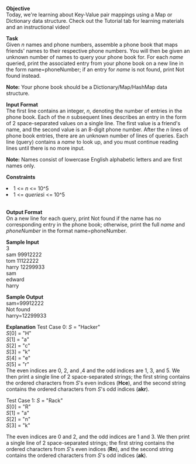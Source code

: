 <b>Objective</b><br>
Today, we're learning about Key-Value pair mappings using a Map or Dictionary data structure. Check out the Tutorial tab for learning materials and an instructional video!

<b>Task</b><br>
Given <i>n</i> names and phone numbers, assemble a phone book that maps friends' names to their respective phone numbers. You will then be given an unknown number of names to query your phone book for. For each <i>name</i> queried, print the associated entry from your phone book on a new line in the form name=phoneNumber; if an entry for <i>name</i> is not found, print Not found instead.

<b>Note:</b> Your phone book should be a Dictionary/Map/HashMap data structure.

<b>Input Format</b><br>
The first line contains an integer, <i>n</i>, denoting the number of entries in the phone book. 
Each of the <i>n</i> subsequent lines describes an entry in the form of 2 space-separated values on a single line. The first value is a friend's name, and the second value is an 8-digit phone number.
After the <i>n</i> lines of phone book entries, there are an unknown number of lines of queries. Each line (query) contains a <i>name</i> to look up, and you must continue reading lines until there is no more input.

<b>Note:</b> Names consist of lowercase English alphabetic letters and are first names only.

<b>Constraints</b><br>
<li>1 <= <i>n</i> <= 10^5</li>
<li>1 <= <i>queries</i>i <= 10^5</li><br>

<b>Output Format</b><br>
On a new line for each query, print Not found if the name has no corresponding entry in the phone book; otherwise, print the full <i>name</i> and <i>phoneNumber</i> in the format name=phoneNumber.

<b>Sample Input</b><br>
3<br>
sam 99912222<br>
tom 11122222<br>
harry 12299933<br>
sam<br>
edward<br>
harry<br>

<b>Sample Output</b><br>
sam=99912222<br>
Not found<br>
harry=12299933<br>

<b>Explanation</b>
Test Case 0: <i>S</i> = "Hacker"<br>
<i>S</i>[0] = "H"<br>
<i>S</i>[1] = "a"<br>
<i>S</i>[2] = "c"<br>
<i>S</i>[3] = "k"<br>
<i>S</i>[4] = "e"<br>
<i>S</i>[5] = "r"<br>
The even indices are 0, 2, and ,4 and the odd indices are 1, 3, and 5. We then print a single line of 2 space-separated strings; the first string contains the ordered characters from <i>S</i>'s even indices (<b>Hce</b>), and the second string contains the ordered characters from <i>S</i>'s odd indices (<b>akr</b>).<br>

Test Case 1: <i>S</i> = "Rack"<br>
<i>S</i>[0] = "R"<br>
<i>S</i>[1] = "a"<br>
<i>S</i>[2] = "n"<br>
<i>S</i>[3] = "k"<br>

 
 
 
 
The even indices are 0 and 2, and the odd indices are 1 and 3. We then print a single line of 2 space-separated strings; the first string contains the ordered characters from <i>S</i>'s even indices (<b>Rn</b>), and the second string contains the ordered characters from <i>S</i>'s odd indices (<b>ak</b>).
